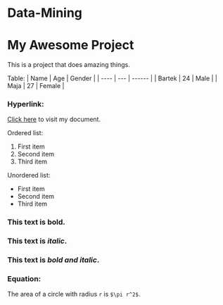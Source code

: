 # Data-Mining
# My Awesome Project

This is a project that does amazing things.

Table:
| Name | Age | Gender |
| ---- | --- | ------ |
| Bartek | 24  | Male   |
| Maja | 27  | Female |


### Hyperlink:
[Click here](https://github.com/BartoszWilk7/Data-Mining/edit/main/README.md) to visit my document.

Ordered list:
1. First item
2. Second item
3. Third item

Unordered list:
- First item
- Second item
- Third item

### This text is **bold**.
### This text is *italic*.
### This text is ***bold and italic***.

### Equation:
The area of a circle with radius `r` is `$\pi r^2$`.
